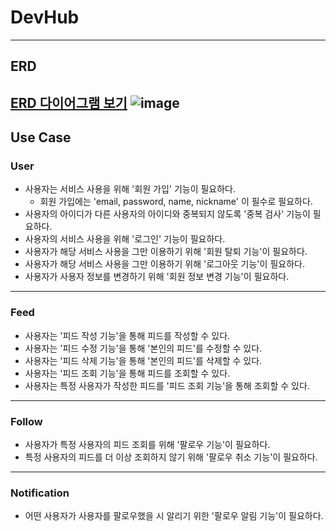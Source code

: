 # DevHub

----

## ERD
[ERD 다이어그램 보기](https://www.erdcloud.com/p/7KLsvXWSHi6pRLmAs)
![image](https://github.com/user-attachments/assets/dc2294a4-a512-4d6d-aef6-35e5fe882aeb)
---

## Use Case
### User

- 사용자는 서비스 사용을 위해 '회원 가입' 기능이 필요하다.
  - 회원 가입에는 'email, password, name, nickname' 이 필수로 필요하다.
- 사용자의 아이디가 다른 사용자의 아이디와 중복되지 않도록 '중복 검사' 기능이 필요하다.
- 사용자의 서비스 사용을 위해 '로그인' 기능이 필요하다.
- 사용자가 해당 서비스 사용을 그만 이용하기 위해 '회원 탈퇴 기능'이 필요하다.
- 사용자가 해당 서비스 사용을 그만 이용하기 위해 '로그아웃 기능'이 필요하다.
- 사용자가 사용자 정보를 변경하기 위해 '회원 정보 변경 기능'이 필요하다.
---
### Feed
- 사용자는 '피드 작성 기능'을 통해 피드를 작성할 수 있다.
- 사용자는 '피드 수정 기능'을 통해 '본인의 피드'를 수정할 수 있다.
- 사용자는 '피드 삭제 기능'을 통해 '본인의 피드'를 삭제할 수 있다.
- 사용자는 '피드 조회 기능'을 통해 피드를 조회할 수 있다.
- 사용자는 특정 사용자가 작성한 피드를 '피드 조회 기능'을 통해 조회할 수 있다.
---
### Follow
- 사용자가 특정 사용자의 피드 조회를 위해 '팔로우 기능'이 필요하다.
- 특정 사용자의 피드를 더 이상 조회하지 않기 위해 '팔로우 취소 기능'이 필요하다.

---
### Notification
- 어떤 사용자가 사용자를 팔로우했을 시 알리기 위한 '팔로우 알림 기능'이 필요하다.